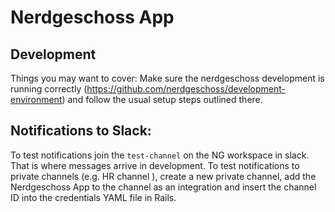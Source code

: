# Nerdgeschoss App

## Development

Things you may want to cover:
Make sure the nerdgeschoss development is running correctly (https://github.com/nerdgeschoss/development-environment) and follow the usual setup steps outlined there.

## Notifications to Slack:

To test notifications join the `test-channel` on the NG workspace in slack. That is where messages arrive in development.
To test notifications to private channels (e.g. HR channel ), create a new private channel, add the Nerdgeschoss App to the channel as an integration and insert the channel ID into the credentials YAML file in Rails.
